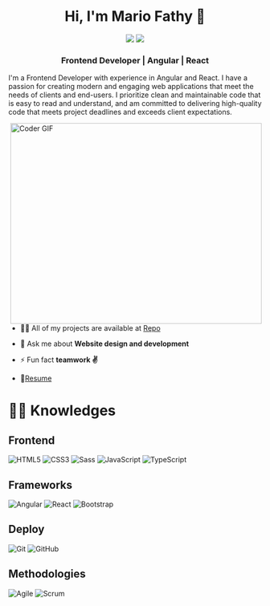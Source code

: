 <h1 align="center">Hi, I'm Mario Fathy 👋</h1>
<p align="center">
     <a href="mailto:mariofathy18@gmail.com"><img src="https://img.shields.io/badge/Gmail-D14836?style=flat&logo=gmail&logoColor=white"/></a>
    <a href="https://www.linkedin.com/in/mario-fathy-angulardev/"><img src="https://img.shields.io/badge/linkedin-%230177B5?style=flat&logo=linkedin&logoColor=white"/></a>
  </p>
<h3 align="center">Frontend Developer | Angular | React</h3>

I'm a Frontend Developer with experience in Angular and React. I have a passion for creating modern and engaging web applications that meet the needs of clients and end-users. I prioritize clean and maintainable code that is easy to read and understand, and am committed to delivering high-quality code that meets project deadlines and exceeds client expectations.

<img align="right" src="https://media.giphy.com/media/SWoSkN6DxTszqIKEqv/giphy.gif" alt="Coder GIF" width="500" height="400">

- 👨‍💻 All of my projects are available at [Repo](https://github.com/Marioo7?tab=repositories)

- 💬 Ask me about **Website design and development**

- ⚡ Fun fact **teamwork ✌️**

- 📝[Resume](https://drive.google.com/file/d/1FSRyS7qJ3DaancTk-IDQ5Cf-CDOt2Okj/view?usp=drive_link) <br>


# :man_technologist: Knowledges

## Frontend
![HTML5](https://img.shields.io/badge/-HTML5-%23E44D27?style=flat-square&logo=html5&logoColor=ffffff)
![CSS3](https://img.shields.io/badge/-CSS3-%231572B6?style=flat-square&logo=css3)
![Sass](https://img.shields.io/badge/-Sass-%23CC6699?style=flat-square&logo=sass&logoColor=ffffff)
![JavaScript](https://img.shields.io/badge/-JavaScript-black?style=flat-square&logo=javascript)
![TypeScript](https://img.shields.io/badge/-TypeScript-black?style=flat-square&logo=typeScript)

## Frameworks
![Angular](https://img.shields.io/badge/-Angular-black?style=flat-square&logo=angular)
![React](https://img.shields.io/badge/-React-%23282C34?style=flat-square&logo=react)
![Bootstrap](https://img.shields.io/badge/-Bootstrap-563D7C?style=flat-square&logo=bootstrap)


## Deploy
![Git](https://img.shields.io/badge/-Git-black?style=flat-square&logo=git)
![GitHub](https://img.shields.io/badge/-GitHub-181717?style=flat-square&logo=github)

## Methodologies
![Agile](https://img.shields.io/badge/Agile-239120?style=flat-square&logo=agile&logoColor=white)
![Scrum](https://img.shields.io/badge/Scrum-6DB33F?style=flat-square&logo=scrum&logoColor=white)


